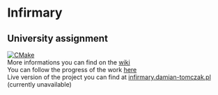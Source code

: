 # Infirmary
## University assignment
[![CMake](https://github.com/tsrpp-wmii/infirmary/actions/workflows/cmake.yml/badge.svg)](https://github.com/tsrpp-wmii/infirmary/actions/workflows/cmake.yml)\
More informations you can find on the [wiki](https://github.com/tsrpp-wmii/infirmary/wiki)\
You can follow the progress of the work [here](https://github.com/orgs/tsrpp-wmii/projects/2)\
Live version of the project you can find at [infirmary.damian-tomczak.pl](http://infirmary.damian-tomczak.pl) (currently unavailable)
